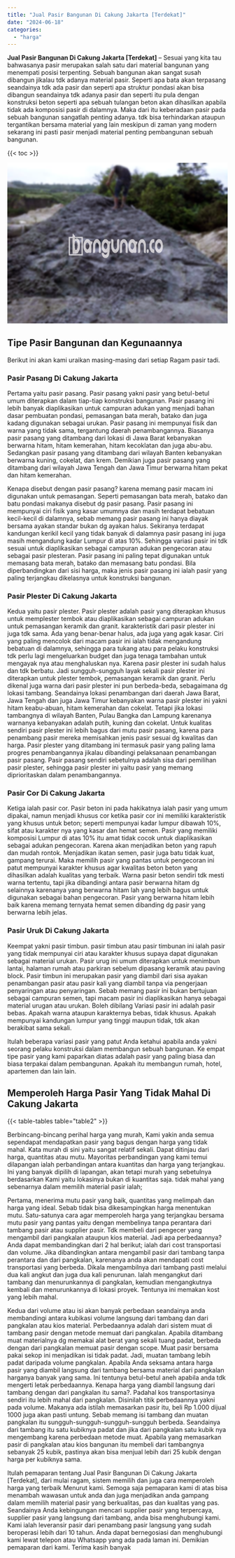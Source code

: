 ```yaml
---
title: "Jual Pasir Bangunan Di Cakung Jakarta [Terdekat]"
date: "2024-06-18"
categories: 
  - "harga"
---
```


**Jual Pasir Bangunan Di Cakung Jakarta \[Terdekat\]** – Sesuai yang kita tau bahwasanya pasir merupakan salah satu dari material bangunan yang menempati posisi terpenting. Sebuah bangunan akan sangat susah dibangun jikalau tdk adanya material pasir. Seperti apa bata akan terpasang seandainya tdk ada pasir dan seperti apa struktur pondasi akan bisa dibangun seandainya tdk adanya pasir dan seperti itu pula dengan konstruksi beton seperti apa sebuah tulangan beton akan dihasilkan apabila tidak ada komposisi pasir di dalamnya. Maka dari itu keberadaan pasir pada sebuah bangunan sangatlah penting adanya. tdk bisa terhindarkan ataupun tergantikan bersama material yang lain meskipun di zaman yang modern sekarang ini pasti pasir menjadi material penting pembangunan sebuah bangunan.

{{< toc >}}

![Jual Pasir Bangunan Di Cakung Jakarta [Terdekat]](/images/jual-pasir-bangunan-18.png)

## Tipe Pasir Bangunan dan Kegunaannya

Berikut ini akan kami uraikan masing-masing dari setiap Ragam pasir tadi.

### Pasir Pasang Di Cakung Jakarta

Pertama yaitu pasir pasang. Pasir pasang yakni pasir yang betul-betul umum diterapkan dalam tiap-tiap konstruksi bangunan. Pasir pasang ini lebih banyak diaplikasikan untuk campuran adukan yang menjadi bahan dasar pembuatan pondasi, pemasangan bata merah, batako dan juga kadang digunakan sebagai urukan. Pasir pasang ini mempunyai fisik dan warna yang tidak sama, tergantung daerah penambangannya. Biasanya pasir pasang yang ditambang dari lokasi di Jawa Barat kebanyakan berwarna hitam, hitam kemerahan, hitam kecoklatan dan juga abu-abu. Sedangkan pasir pasang yang ditambang dari wilayah Banten kebanyakan berwarna kuning, cokelat, dan krem. Demikian juga pasir pasang yang ditambang dari wilayah Jawa Tengah dan Jawa Timur berwarna hitam pekat dan hitam kemerahan.

Kenapa disebut dengan pasir pasang? karena memang pasir macam ini digunakan untuk pemasangan. Seperti pemasangan bata merah, batako dan batu pondasi makanya disebut dg pasir pasang. Pasir pasang ini mempunyai ciri fisik yang kasar umumnya dan masih terdapat bebatuan kecil-kecil di dalamnya, sebab memang pasir pasang ini hanya diayak bersama ayakan standar bukan dg ayakan halus. Sekiranya terdapat kandungan kerikil kecil yang tidak banyak di dalamnya pasir pasang ini juga masih mengandung kadar Lumpur di atas 10%. Sehingga variasi pasir ini tdk sesuai untuk diaplikasikan sebagai campuran adukan pengecoran atau sebagai pasir plesteran. Pasir pasang ini paling tepat digunakan untuk memasang bata merah, batako dan memasang batu pondasi. Bila diperbandingkan dari sisi harga, maka jenis pasir pasang ini ialah pasir yang paling terjangkau dikelasnya untuk konstruksi bangunan.

### Pasir Plester Di Cakung Jakarta

Kedua yaitu pasir plester. Pasir plester adalah pasir yang diterapkan khusus untuk memplester tembok atau diaplikasikan sebagai campuran adukan untuk pemasangan keramik dan granit. karakteristik dari pasir plester ini juga tdk sama. Ada yang benar-benar halus, ada juga yang agak kasar. Ciri yang paling mencolok dari macam pasir ini ialah tidak mengandung bebatuan di dalamnya, sehingga para tukang atau para pelaku konstruksi tdk perlu lagi mengeluarkan budget dan juga tenaga tambahan untuk mengayak nya atau menghaluskan nya. Karena pasir plester ini sudah halus dan tdk berbatu. Jadi sungguh-sungguh layak sekali pasir plester ini diterapkan untuk plester tembok, pemasangan keramik dan granit. Perlu dikenal juga warna dari pasir plester ini pun berbeda-beda, sebagaimana dg lokasi tambang. Seandainya lokasi penambangan dari daerah Jawa Barat, Jawa Tengah dan juga Jawa Timur kebanyakan warna pasir plester ini yakni hitam keabu-abuan, hitam kemerahan dan cokelat. Tetapi jika lokasi tambangnya di wilayah Banten, Pulau Bangka dan Lampung karenanya warnanya kebanyakan adalah putih, kuning dan cokelat. Untuk kualitas sendiri pasir plester ini lebih bagus dari mutu pasir pasang, karena para penambang pasir mereka memisahkan jenis pasir sesuai dg kwalitas dan harga. Pasir plester yang ditambang ini termasuk pasir yang paling lama progres penambangannya jikalau dibandingi pelaksanaan penambangan pasir pasang. Pasir pasang sendiri sebetulnya adalah sisa dari pemilihan pasir plester, sehingga pasir plester ini yaitu pasir yang memang diprioritaskan dalam penambangannya.

### Pasir Cor Di Cakung Jakarta

Ketiga ialah pasir cor. Pasir beton ini pada hakikatnya ialah pasir yang umum dipakai, namun menjadi khusus cor ketika pasir cor ini memiliki karakteristik yang khusus untuk beton; seperti mempunyai kadar lumpur dibawah 10%, sifat atau karakter nya yang kasar dan hemat semen. Pasir yang memiliki komposisi Lumpur di atas 10% itu amat tidak cocok untuk diaplikasikan sebagai adukan pengecoran. Karena akan menjadikan beton yang rapuh dan mudah rontok. Menjadikan ikatan semen, pasir juga batu tidak kuat, gampang terurai. Maka memilih pasir yang pantas untuk pengecoran ini patut mempunyai karakter khusus agar kwalitas beton beton yang dihasilkan adalah kualitas yang terbaik. Warna pasir beton sendiri tdk mesti warna tertentu, tapi jika dibandingi antara pasir berwarna hitam dg selainnya karenanya yang berwarna hitam lah yang lebih bagus untuk digunakan sebagai bahan pengecoran. Pasir yang berwarna hitam lebih baik karena memang ternyata hemat semen dibanding dg pasir yang berwarna lebih jelas.

### Pasir Uruk Di Cakung Jakarta

Keempat yakni pasir timbun. pasir timbun atau pasir timbunan ini ialah pasir yang tidak mempunyai ciri atau karakter khusus supaya dapat digunakan sebagai material urukan. Pasir urug ini umum diterapkan untuk menimbun lantai, halaman rumah atau parkiran sebelum dipasang keramik atau paving block. Pasir timbun ini merupakan pasir yang diambil dari sisa ayakan penambangan pasir atau pasir kali yang diambil tanpa via pengerjaan penyaringan atau penyaringan. Sebab memang pasir ini bukan bertujuan sebagai campuran semen, tapi macam pasir ini diaplikasikan hanya sebagai material urugan atau urukan. Boleh dibilang Variasi pasir ini adalah pasir bebas. Apakah warna ataupun karakternya bebas, tidak khusus. Apakah mempunyai kandungan lumpur yang tinggi maupun tidak, tdk akan berakibat sama sekali.

Itulah beberapa variasi pasir yang patut Anda ketahui apabila anda yakni seorang pelaku konstruksi dalam membangun sebuah bangunan. Ke empat tipe pasir yang kami paparkan diatas adalah pasir yang paling biasa dan biasa terpakai dalam pembangunan. Apakah itu membangun rumah, hotel, apartemen dan lain lain.

## Memperoleh Harga Pasir Yang Tidak Mahal Di Cakung Jakarta

{{< table-tables table="table2" >}}

Berbincang-bincang perihal harga yang murah, Kami yakin anda semua sependapat mendapatkan pasir yang bagus dengan harga yang tidak mahal. Kata murah di sini yaitu sangat relatif sekali. Dapat ditinjau dari harga, quantitas atau mutu. Mayoritas perbandingan yang kami temui dilapangan ialah perbandingan antara kuantitas dan harga yang terjangkau. Ini yang banyak dipilih di lapangan, akan tetapi murah yang sebetulnya berdasarkan Kami yaitu lokasinya bukan di kuantitas saja. tidak mahal yang sebenarnya dalam memilih material pasir ialah;

Pertama, menerima mutu pasir yang baik, quantitas yang melimpah dan harga yang ideal. Sebab tidak bisa dikesampingkan harga menentukan mutu. Satu-satunya cara agar memperoleh harga yang terjangkau bersama mutu pasir yang pantas yaitu dengan membelinya tanpa perantara dari tambang pasir atau supplier pasir. Tdk membeli dari pengecer yang mengambil dari pangkalan ataupun kios material. Jadi apa perbedaannya? Anda dapat membandingkan dari 2 hal berikut; ialah dari cost transportasi dan volume. Jika dibandingkan antara mengambil pasir dari tambang tanpa perantara dan dari pangkalan, karenanya anda akan mendapati cost transportasi yang berbeda. Dikala mengambilnya dari tambang pasti melalui dua kali angkut dan juga dua kali penurunan. Ialah mengangkut dari tambang dan menurunkannya di pangkalan, kemudian mengangkutnya kembali dan menurunkannya di lokasi proyek. Tentunya ini memakan kost yang lebih mahal.

Kedua dari volume atau isi akan banyak perbedaan seandainya anda membandingi antara kubikasi volume langsung dari tambang dan dari pangkalan atau kios material. Perbedaannya adalah dari sistem muat di tambang pasir dengan metode memuat dari pangkalan. Apabila ditambang muat materialnya dg memakai alat berat yang sekali tuang padat, berbeda dengan dari pangkalan memuat pasir dengan scope. Muat pasir bersama pakai sekop ini menjadikan isi tidak padat. Jadi, muatan tambang lebih padat daripada volume pangkalan. Apabila Anda seksama antara harga pasir yang diambil langsung dari tambang bersama material dari pangkalan harganya banyak yang sama. Ini tentunya betul-betul aneh apabila anda tdk mengerti letak perbedaannya. Kenapa harga yang diambil langsung dari tambang dengan dari pangkalan itu sama?. Padahal kos transportasinya sendiri itu lebih mahal dari pangkalan. Disinilah titik perbedaannya yakni pada volume. Makanya ada istilah memasarkan pasir itu, beli Rp 1.000 dijual 1000 juga akan pasti untung. Sebab memang isi tambang dan muatan pangkalan itu sungguh-sungguh-sungguh-sungguh berbeda. Seandainya dari tambang itu satu kubiknya padat dan jika dari pangkalan satu kubik nya mengembang karena perbedaan metode muat. Apabila yang memasarkan pasir di pangkalan atau kios bangunan itu membeli dari tambangnya sebanyak 25 kubik, pastinya akan bisa menjual lebih dari 25 kubik dengan harga per kubiknya sama.

Itulah pemaparan tentang Jual Pasir Bangunan Di Cakung Jakarta \[Terdekat\], dari mulai ragam, sistem memilih dan juga cara memperoleh harga yang terbaik Menurut kami. Semoga saja pemaparan kami di atas bisa menambah wawasan untuk anda dan juga menjadikan anda gampang dalam memilih material pasir yang berkualitas, pas dan kualitas yang pas. Seandainya Anda kebingungan mencari supplier pasir yang terpercaya, supplier pasir yang langsung dari tambang, anda bisa menghubungi kami. Kami ialah leveransir pasir dari penambang pasir langsung yang sudah beroperasi lebih dari 10 tahun. Anda dapat bernegosiasi dan menghubungi kami lewat telepon atau Whatsapp yang ada pada laman ini. Demikian pemaparan dari kami. Terima kasih banyak
